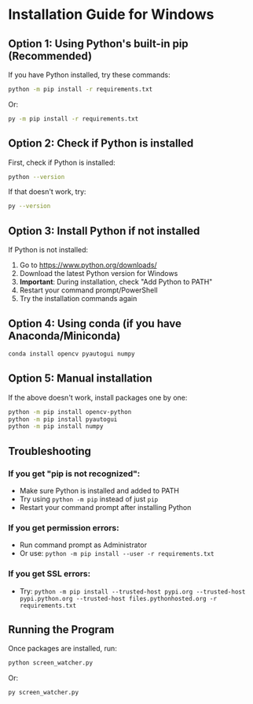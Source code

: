 # Installation Guide for Windows

## Option 1: Using Python's built-in pip (Recommended)

If you have Python installed, try these commands:

```bash
python -m pip install -r requirements.txt
```

Or:
```bash
py -m pip install -r requirements.txt
```

## Option 2: Check if Python is installed

First, check if Python is installed:
```bash
python --version
```

If that doesn't work, try:
```bash
py --version
```

## Option 3: Install Python if not installed

If Python is not installed:

1. Go to https://www.python.org/downloads/
2. Download the latest Python version for Windows
3. **Important**: During installation, check "Add Python to PATH"
4. Restart your command prompt/PowerShell
5. Try the installation commands again

## Option 4: Using conda (if you have Anaconda/Miniconda)

```bash
conda install opencv pyautogui numpy
```

## Option 5: Manual installation

If the above doesn't work, install packages one by one:

```bash
python -m pip install opencv-python
python -m pip install pyautogui
python -m pip install numpy
```

## Troubleshooting

### If you get "pip is not recognized":
- Make sure Python is installed and added to PATH
- Try using `python -m pip` instead of just `pip`
- Restart your command prompt after installing Python

### If you get permission errors:
- Run command prompt as Administrator
- Or use: `python -m pip install --user -r requirements.txt`

### If you get SSL errors:
- Try: `python -m pip install --trusted-host pypi.org --trusted-host pypi.python.org --trusted-host files.pythonhosted.org -r requirements.txt`

## Running the Program

Once packages are installed, run:
```bash
python screen_watcher.py
```

Or:
```bash
py screen_watcher.py
```



